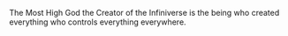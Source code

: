 The Most High God the Creator of the Infiniverse is the being who created everything who controls everything everywhere.
